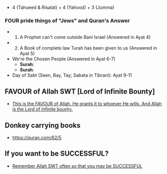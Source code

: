 * 4 (Tahueed & Risalat) + 4 (Yahood) + 3 (Jumma)

### FOUR pride things of "Jews" and Quran's Answer
* 1. A Prophet can't come outside Bani Israel (Answered in Ayat 4)
* 2. A Book of complete law Turah has been given to us (Answered in Ayat 5)
* We're the Chosen People (Answered in Ayat 6-7)
    * __Surah__: [](https://quranwbw.com/2/111)
    * __Surah__: [](https://quranwbw.com/5/18)
* Day of Sabt (Seen, Bay, Tay; Sabata in Tibrani): Ayat 9-11

## FAVOUR of Allah SWT [Lord of Infinite Bounty]
* [This is the FAVOUR of Allah. He grants it to whoever He wills. And Allah is the Lord of infinite bounty.](https://quran.com/62/4)

## Donkey carrying books
* https://quran.com/62/5
  
## If you want to be SUCCESSFUL?
* [Remember Allah SWT often so that you may be SUCCESSFUL](https://quran.com/62/10)
